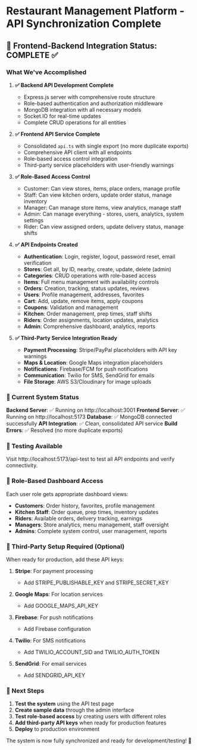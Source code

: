 # Restaurant Management Platform - API Synchronization Complete

## 🎉 Frontend-Backend Integration Status: COMPLETE ✅

### What We've Accomplished

1. **✅ Backend API Development Complete**
   - Express.js server with comprehensive route structure
   - Role-based authentication and authorization middleware
   - MongoDB integration with all necessary models
   - Socket.IO for real-time updates
   - Complete CRUD operations for all entities

2. **✅ Frontend API Service Complete**
   - Consolidated `api.ts` with single export (no more duplicate exports)
   - Comprehensive API client with all endpoints
   - Role-based access control integration
   - Third-party service placeholders with user-friendly warnings

3. **✅ Role-Based Access Control**
   - Customer: Can view stores, items, place orders, manage profile
   - Staff: Can view kitchen orders, update order status, manage inventory
   - Manager: Can manage store items, view analytics, manage staff
   - Admin: Can manage everything - stores, users, analytics, system settings
   - Rider: Can view assigned orders, update delivery status, manage shifts

4. **✅ API Endpoints Created**
   - **Authentication**: Login, register, logout, password reset, email verification
   - **Stores**: Get all, by ID, nearby, create, update, delete (admin)
   - **Categories**: CRUD operations with role-based access
   - **Items**: Full menu management with availability controls
   - **Orders**: Creation, tracking, status updates, reviews
   - **Users**: Profile management, addresses, favorites
   - **Cart**: Add, update, remove items, apply coupons
   - **Coupons**: Validation and management
   - **Kitchen**: Order management, prep times, staff shifts
   - **Riders**: Order assignments, location updates, analytics
   - **Admin**: Comprehensive dashboard, analytics, reports

5. **✅ Third-Party Service Integration Ready**
   - **Payment Processing**: Stripe/PayPal placeholders with API key warnings
   - **Maps & Location**: Google Maps integration placeholders
   - **Notifications**: Firebase/FCM for push notifications
   - **Communication**: Twilio for SMS, SendGrid for emails
   - **File Storage**: AWS S3/Cloudinary for image uploads

### 🚀 Current System Status

**Backend Server**: ✅ Running on http://localhost:3001
**Frontend Server**: ✅ Running on http://localhost:5173
**Database**: ✅ MongoDB connected successfully
**API Integration**: ✅ Clean, consolidated API service
**Build Errors**: ✅ Resolved (no more duplicate exports)

### 🧪 Testing Available

Visit http://localhost:5173/api-test to test all API endpoints and verify connectivity.

### 🔑 Role-Based Dashboard Access

Each user role gets appropriate dashboard views:

- **Customers**: Order history, favorites, profile management
- **Kitchen Staff**: Order queue, prep times, inventory updates
- **Riders**: Available orders, delivery tracking, earnings
- **Managers**: Store analytics, menu management, staff oversight
- **Admins**: Complete system control, user management, reports

### 📝 Third-Party Setup Required (Optional)

When ready for production, add these API keys:

1. **Stripe**: For payment processing
   - Add STRIPE_PUBLISHABLE_KEY and STRIPE_SECRET_KEY
   
2. **Google Maps**: For location services
   - Add GOOGLE_MAPS_API_KEY
   
3. **Firebase**: For push notifications
   - Add Firebase configuration
   
4. **Twilio**: For SMS notifications
   - Add TWILIO_ACCOUNT_SID and TWILIO_AUTH_TOKEN
   
5. **SendGrid**: For email services
   - Add SENDGRID_API_KEY

### 🎯 Next Steps

1. **Test the system** using the API test page
2. **Create sample data** through the admin interface
3. **Test role-based access** by creating users with different roles
4. **Add third-party API keys** when ready for production features
5. **Deploy** to production environment

The system is now fully synchronized and ready for development/testing! 🚀
